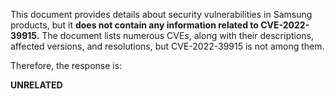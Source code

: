 This document provides details about security vulnerabilities in Samsung products, but it **does not contain any information related to CVE-2022-39915.** The document lists numerous CVEs, along with their descriptions, affected versions, and resolutions, but CVE-2022-39915 is not among them.

Therefore, the response is:

**UNRELATED**